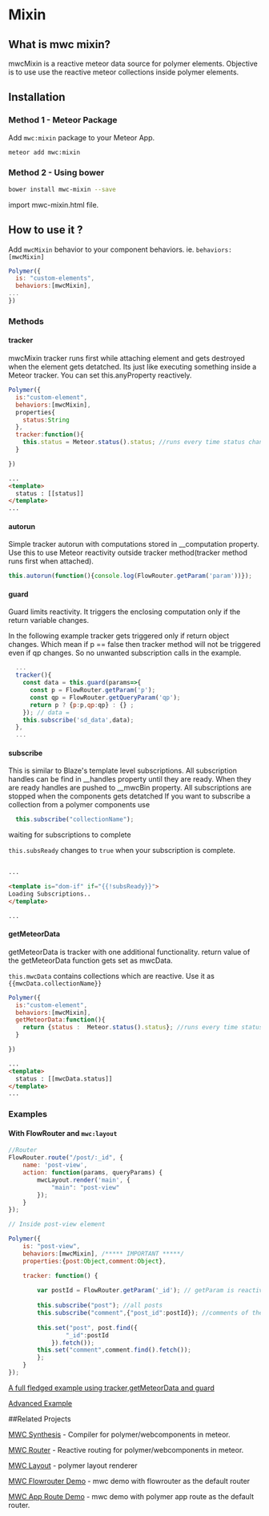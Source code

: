 <!--
  Title: Meteor Webcomponents Mixin, for Meteor Polymer integration
  Description: Mixin for polymer/webcomponents in meteor.
  -->
# Mixin


## What is mwc mixin?

mwcMixin is a reactive meteor data source for polymer elements. Objective is to use use the reactive meteor collections inside polymer elements.


## Installation

### Method 1 - Meteor Package
Add `mwc:mixin` package to your Meteor App.

```sh
meteor add mwc:mixin
```

### Method 2 - Using bower

```sh
bower install mwc-mixin --save
```
import mwc-mixin.html file.


## How to use it ?

Add `mwcMixin` behavior to your component behaviors. ie. `behaviors:[mwcMixin]`

```js
Polymer({
  is: "custom-elements",
  behaviors:[mwcMixin],
...
})
```

### Methods

#### tracker

mwcMixin tracker runs first while attaching element and gets destroyed when the element gets detatched. Its just like executing something inside a Meteor tracker. You can set this.anyProperty reactively.

```js
Polymer({
  is:"custom-element",
  behaviors:[mwcMixin],
  properties{
    status:String
  },
  tracker:function(){
    this.status = Meteor.status().status; //runs every time status changes.
  }

})
```
```html
...
<template>
  status : [[status]]
</template>
...
```

#### autorun

Simple tracker autorun with computations stored in __computation property. Use this to use Meteor reactivity outside tracker method(tracker method runs first when attached).

```js
this.autorun(function(){console.log(FlowRouter.getParam('param'))});
```
#### guard

Guard limits reactivity. It triggers the enclosing computation only if the return variable changes.

In the following example tracker gets triggered only if return object changes. Which mean if p == false then tracker method will not be triggered even if qp changes. So no unwanted subscription calls in the example.
  
```js
  ...
  tracker(){
    const data = this.guard(params=>{
      const p = FlowRouter.getParam('p');
      const qp = FlowRouter.getQueryParam('qp');
      return p ? {p:p,qp:qp} : {} ;
    }); // data = 
    this.subscribe('sd_data',data);
  },
  ...
```

#### subscribe

This is similar to Blaze's template level subscriptions.
All subscription handles can be find in __handles property until they are ready. When they are ready handles are pushed to __mwcBin property.
All subscriptions are stopped when the components gets detatched
If you want to subscribe a collection from a polymer components use
```js
  this.subscribe("collectionName"); 
```

waiting for subscriptions to complete

`this.subsReady` changes to `true` when your subscription is complete.

```html

...

<template is="dom-if" if="{{!subsReady}}">
Loading Subscriptions..
</template>

...

```


#### getMeteorData

getMeteorData is tracker with one additional functionality. return value of the getMeteorData function gets set as mwcData. 

`this.mwcData` contains collections which are reactive. Use it as
`{{mwcData.collectionName}}`

```js
Polymer({
  is:"custom-element",
  behaviors:[mwcMixin],
  getMeteorData:function(){
    return {status :  Meteor.status().status}; //runs every time status changes.
  }

})

```
```html
...
<template>
  status : [[mwcData.status]]
</template>
...
```

### Examples

#### With FlowRouter and `mwc:layout`

```js
//Router
FlowRouter.route("/post/:_id", {
    name: 'post-view',
    action: function(params, queryParams) {
        mwcLayout.render('main', {
            "main": "post-view"
        });
    }
});

// Inside post-view element

Polymer({
    is: "post-view",
    behaviors:[mwcMixin], /***** IMPORTANT *****/
    properties:{post:Object,comment:Object},

    tracker: function() {
        
        var postId = FlowRouter.getParam('_id'); // getParam is reactive.
        
        this.subscribe("post"); //all posts
        this.subscribe("comment",{"post_id":postId}); //comments of the current post only.
        
        this.set("post", post.find({
                "_id":postId
            }).fetch());
        this.set("comment",comment.find().fetch());
        };
    }
});

```
[A full fledged example using tracker,getMeteorData and guard](https://jsfiddle.net/cy11v4y7/4/)

[Advanced Example](https://github.com/HedCET/TorrentAlert)

##Related Projects

[MWC Synthesis](https://github.com/meteorwebcomponents/synthesis) - Compiler for polymer/webcomponents in meteor.

[MWC Router](https://github.com/meteorwebcomponents/router) - Reactive routing for polymer/webcomponents in meteor.

[MWC Layout](https://github.com/meteorwebcomponents/layout) - polymer layout renderer

[MWC Flowrouter Demo](https://github.com/aruntk/kickstart-meteor-polymer) - mwc demo with flowrouter as the default router

[MWC App Route Demo](https://github.com/aruntk/kickstart-meteor-polymer-with-app-route) - mwc demo with polymer app route as the default router.
